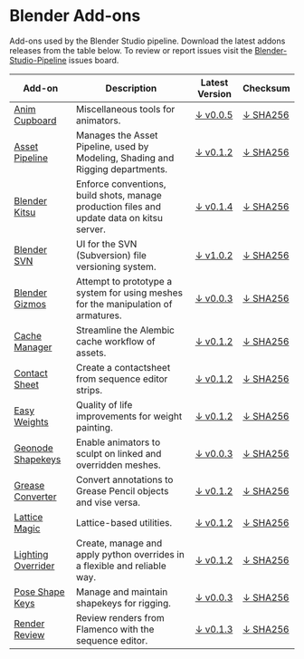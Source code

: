 # Blender Add-ons

Add-ons used by the Blender Studio pipeline. Download the latest addons releases from the table below. To review or report issues visit the [Blender-Studio-Pipeline](https://projects.blender.org/studio/blender-studio-pipeline/issues) issues board.


| Add-on | Description | Latest Version | Checksum |
|---|---|---|---|
|[Anim Cupboard](../addons/anim_cupboard) |Miscellaneous tools for animators. |[↓ v0.0.5](https://projects.blender.org/studio/blender-studio-pipeline/releases/download/0.0.2/anim_cupboard-0.0.5.zip) |[↓ SHA256](https://projects.blender.org/studio/blender-studio-pipeline/releases/download/0.0.2/anim_cupboard-0.0.5.sha256)|
|[Asset Pipeline](../addons/asset_pipeline ) |Manages the Asset Pipeline, used by Modeling, Shading and Rigging departments. |[↓ v0.1.2](https://projects.blender.org/studio/blender-studio-pipeline/releases/download/0.0.1/asset_pipeline-0.1.2.zip) |[↓ SHA256](https://projects.blender.org/studio/blender-studio-pipeline/releases/download/0.0.1/asset_pipeline-0.1.2.sha256)|
|[Blender Kitsu](../addons/blender_kitsu )|Enforce conventions, build shots, manage production files and update data on kitsu server. |[↓ v0.1.4](https://projects.blender.org/studio/blender-studio-pipeline/releases/download/0.0.2/blender_kitsu-0.1.4.zip) |[↓ SHA256](https://projects.blender.org/studio/blender-studio-pipeline/releases/download/0.0.2/blender_kitsu-0.1.4.sha256)|
|[Blender SVN](../addons/blender_svn ) |UI for the SVN (Subversion) file versioning system.  |[↓ v1.0.2](https://projects.blender.org/studio/blender-studio-pipeline/releases/download/0.0.2/blender_svn-1.0.2.zip) |[↓ SHA256](https://projects.blender.org/studio/blender-studio-pipeline/releases/download/0.0.2/blender_svn-1.0.2.sha256)|
|[Blender Gizmos](../addons/bone_gizmos )|Attempt to prototype a system for using meshes for the manipulation of armatures.  |[↓ v0.0.3](https://projects.blender.org/studio/blender-studio-pipeline/releases/download/0.0.1/bone_gizmos-0.0.3.zip) |[↓ SHA256](https://projects.blender.org/studio/blender-studio-pipeline/releases/download/0.0.1/bone_gizmos-0.0.3.sha256)|
|[Cache Manager](../addons/cache_manager ) |Streamline the Alembic cache workflow of assets. |[↓ v0.1.2](https://projects.blender.org/studio/blender-studio-pipeline/releases/download/0.0.1/cache_manager-0.1.2.zip) |[↓ SHA256](https://projects.blender.org/studio/blender-studio-pipeline/releases/download/0.0.1/cache_manager-0.1.2.sha256)|
|[Contact Sheet](../addons/contactsheet ) |Create a contactsheet from sequence editor strips.  |[↓ v0.1.2](https://projects.blender.org/studio/blender-studio-pipeline/releases/download/0.0.1/contactsheet-0.1.2.zip) |[↓ SHA256](https://projects.blender.org/studio/blender-studio-pipeline/releases/download/0.0.1/contactsheet-0.1.2.sha256)|
|[Easy Weights](../addons/easy_weights ) |Quality of life improvements for weight painting.  |[↓ v0.1.2](https://projects.blender.org/studio/blender-studio-pipeline/releases/download/0.0.1/easy_weights-0.1.2.zip) |[↓ SHA256](https://projects.blender.org/studio/blender-studio-pipeline/releases/download/0.0.1/easy_weights-0.1.2.sha256)|
|[Geonode Shapekeys](../addons/geonode_shapekeys ) |Enable animators to sculpt on linked and overridden meshes.  |[↓ v0.0.3](https://projects.blender.org/studio/blender-studio-pipeline/releases/download/0.0.1/geonode_shapekeys-0.0.3.zip) |[↓ SHA256](https://projects.blender.org/studio/blender-studio-pipeline/releases/download/0.0.1/geonode_shapekeys-0.0.3.sha256)|
|[Grease Converter](../addons/grease_converter ) |Convert annotations to Grease Pencil objects and vise versa.  |[↓ v0.1.2](https://projects.blender.org/studio/blender-studio-pipeline/releases/download/0.0.1/grease_converter-0.1.2.zip) |[↓ SHA256](https://projects.blender.org/studio/blender-studio-pipeline/releases/download/0.0.1/grease_converter-0.1.2.sha256)|
|[Lattice Magic](../addons/lattice_magic ) |Lattice-based utilities.  |[↓ v0.1.2](https://projects.blender.org/studio/blender-studio-pipeline/releases/download/0.0.1/lattice_magic-0.1.2.zip) |[↓ SHA256](https://projects.blender.org/studio/blender-studio-pipeline/releases/download/0.0.1/lattice_magic-0.1.2.sha256)|
|[Lighting Overrider](../addons/lighting_overrider ) |Create, manage and apply python overrides in a flexible and reliable way.  |[↓ v0.1.2](https://projects.blender.org/studio/blender-studio-pipeline/releases/download/0.0.1/lighting_overrider-0.1.2.zip) |[↓ SHA256](https://projects.blender.org/studio/blender-studio-pipeline/releases/download/0.0.1/lighting_overrider-0.1.2.sha256)|
|[Pose Shape Keys](../addons/pose_shape_keys )|Manage and maintain shapekeys for rigging.  |[↓ v0.0.3](https://projects.blender.org/studio/blender-studio-pipeline/releases/download/0.0.1/pose_shape_keys-0.0.3.zip) |[↓ SHA256](https://projects.blender.org/studio/blender-studio-pipeline/releases/download/0.0.1/pose_shape_keys-0.0.3.sha256)|
|[Render Review](../addons/render_review ) |Review renders from Flamenco with the sequence editor.  |[↓ v0.1.3](https://projects.blender.org/studio/blender-studio-pipeline/releases/download/0.0.1/render_review-0.1.3.zip) |[↓ SHA256](https://projects.blender.org/studio/blender-studio-pipeline/releases/download/0.0.1/render_review-0.1.3.sha256)|